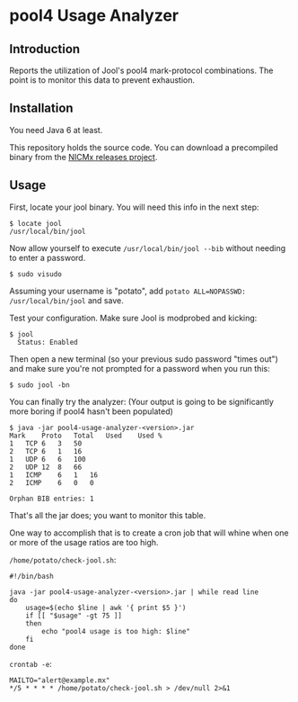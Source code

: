 # pool4 Usage Analyzer

## Introduction

Reports the utilization of Jool's pool4 mark-protocol combinations. The point is to monitor this data to prevent exhaustion.

## Installation

You need Java 6 at least.

This repository holds the source code. You can download a precompiled binary from the [NICMx releases project](https://github.com/NICMx/releases/tree/master/Jool).

## Usage

First, locate your jool binary. You will need this info in the next step:

	$ locate jool
	/usr/local/bin/jool

Now allow yourself to execute `/usr/local/bin/jool --bib` without needing to enter a password.

	$ sudo visudo

Assuming your username is "potato", add `potato ALL=NOPASSWD: /usr/local/bin/jool` and save.

Test your configuration. Make sure Jool is modprobed and kicking:

	$ jool
	  Status: Enabled

Then open a new terminal (so your previous sudo password "times out") and make sure you're not prompted for a password when you run this:

	$ sudo jool -bn

You can finally try the analyzer: (Your output is going to be significantly more boring if pool4 hasn't been populated)

	$ java -jar pool4-usage-analyzer-<version>.jar
	Mark	Proto	Total	Used	Used %
	1	TCP	6	3	50
	2	TCP	6	1	16
	1	UDP	6	6	100
	2	UDP	12	8	66
	1	ICMP	6	1	16
	2	ICMP	6	0	0
	
	Orphan BIB entries: 1

That's all the jar does; you want to monitor this table.

One way to accomplish that is to create a cron job that will whine when one or more of the usage ratios are too high.

`/home/potato/check-jool.sh`:

	#!/bin/bash
	
	java -jar pool4-usage-analyzer-<version>.jar | while read line
	do
		usage=$(echo $line | awk '{ print $5 }') 
		if [[ "$usage" -gt 75 ]]
		then
			echo "pool4 usage is too high: $line"
		fi
	done

`crontab -e`:

	MAILTO="alert@example.mx"
	*/5 * * * * /home/potato/check-jool.sh > /dev/null 2>&1
